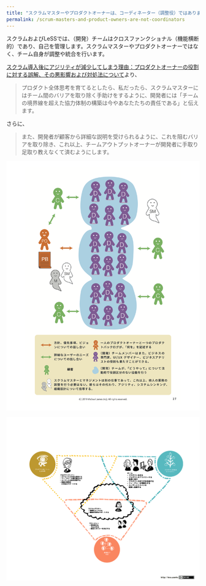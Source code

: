 ```yaml
---
title: "スクラムマスターやプロダクトオーナーは、コーディネーター（調整役）ではありません。"
permalink: /scrum-masters-and-product-owners-are-not-coordinators
---
```


スクラムおよびLeSSでは、（開発）チームはクロスファンクショナル（機能横断的）であり、自己を管理します。スクラムマスターやプロダクトオーナーではなく、チーム自身が調整や統合を行います。

 [スクラム導入後にアジリティが減少してしまう理由：プロダクトオーナーの役割に対する誤解、その悪影響および対処法について](/why-scrum-isnt-making-your-company-very-agile/)より、

> プロダクト全体思考を育てるとしたら、私だったら、スクラムマスターにはチーム間のバリアを取り除く手助けをするように、開発者には「チームの境界線を超えた協力体制の構築は今やあなたたちの責任である」と伝えます。

さらに、

> また、開発者が顧客から詳細な説明を受けられるように、これを阻むバリアを取り除き、これ以上、チームアウトプットオーナーが開発者に手取り足取り教えなくて済むようにします。

![page 27](/images/page-27.png)

[![LeSS Roles](/images/less-role-responsibilities.jp.png)](https://less.works/jp/less/management/role-of-manager.html)
